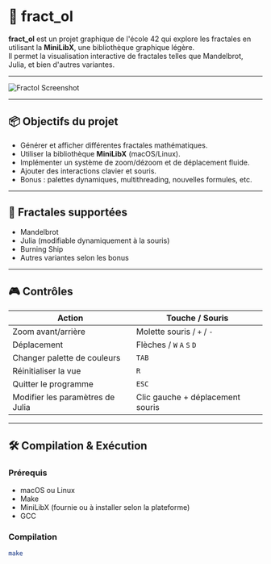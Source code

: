 # 🌌 fract_ol

**fract_ol** est un projet graphique de l'école 42 qui explore les fractales en utilisant la **MiniLibX**, une bibliothèque graphique légère.  
Il permet la visualisation interactive de fractales telles que Mandelbrot, Julia, et bien d'autres variantes.

---

![Fractol Screenshot](https://github.com/user-attachments/assets/8da18bd0-3fae-49d0-adb8-8b2196388b62)

---

## 📦 Objectifs du projet

- Générer et afficher différentes fractales mathématiques.
- Utiliser la bibliothèque **MiniLibX** (macOS/Linux).
- Implémenter un système de zoom/dézoom et de déplacement fluide.
- Ajouter des interactions clavier et souris.
- Bonus : palettes dynamiques, multithreading, nouvelles formules, etc.

---

## 🧠 Fractales supportées

- Mandelbrot  
- Julia (modifiable dynamiquement à la souris)  
- Burning Ship  
- Autres variantes selon les bonus  

---

## 🎮 Contrôles

| Action                             | Touche / Souris               |
|------------------------------------|-------------------------------|
| Zoom avant/arrière                 | Molette souris / `+` / `-`    |
| Déplacement                        | Flèches / `W` `A` `S` `D`     |
| Changer palette de couleurs        | `TAB`                         |
| Réinitialiser la vue               | `R`                           |
| Quitter le programme               | `ESC`                         |
| Modifier les paramètres de Julia  | Clic gauche + déplacement souris |

---

## 🛠️ Compilation & Exécution

### Prérequis

- macOS ou Linux
- Make
- MiniLibX (fournie ou à installer selon la plateforme)
- GCC

### Compilation

```bash
make

